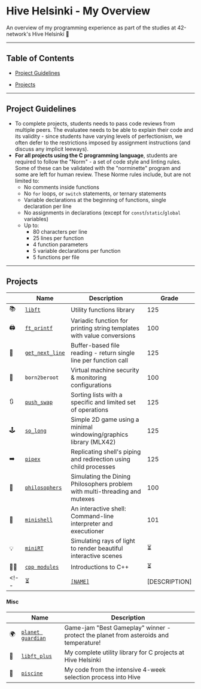 # Hive Helsinki - My Overview

An overview of my programming experience as part of the studies at 42-network's Hive Helsinki 🐝

---

## Table of Contents


- [Project Guidelines](#project-guidelines)
<!-- - [Highlights](#highlights) -->
- [Projects](#projects)

---

## Project Guidelines

- To complete projects, students needs to pass code reviews from multiple peers. The evaluatee needs to be able to explain their code and its validity - since students have varying levels of perfectionism, we often defer to the restrictions imposed by assignment instructions (and discuss any implicit leeways).
- __For all projects using the C programming language__, students are required to follow the "Norm" - a set of code style and linting rules. Some of these can be validated with the "norminette" program and some are left for human review.
These Norme rules include, but are not limited to:
  - No comments inside functions
  - No `for` loops, or `switch` statements, or ternary statements
  - Variable declarations at the beginning of functions, single declaration per line
  - No assignments in declarations (except for `const`/`static`/`global` variables)
  - Up to:
    - 80 characters per line
    - 25 lines per function
    - 4 function parameters
    - 5 variable declarations per function
    - 5 functions per file

---

<!-- ## Highlights

|    | Name                                                        | Description                                                                 | Grade   |
| -- | ----------------------------------------------------------- | --------------------------------------------------------------------------- | ------- |
| 🕹️ | [`so_long`](https://github.com/EvAvKein/hive_so_long)       | Simple 2D game using a minimal windowing/graphics library (MLX42)           | 125     |
| 🐚 | [`minishell`](https://github.com/EvAvKein/hive_minishell)   | An interactive shell: Command-line interpreter and executioner!             | 101     |
| 💡 | [`miniRT`](https://github.com/EvAvKein/hive_miniRT)         | Simulating rays of light to render beautiful interactive scenes             | ⏳      |

---

-->

## Projects

|    | Name                                                              | Description                                                                 | Grade |
| -- | ----------------------------------------------------------------- | --------------------------------------------------------------------------- | ----- |
| 📚 | [`libft`](https://github.com/EvAvKein/hive_libft)                 | Utility functions library                                                   | 125   |
| 🖨️ | [`ft_printf`](https://github.com/EvAvKein/hive_ft_printf)         | Variadic function for printing string templates with value conversions      | 100   |
| 📏 | [`get_next_line`](https://github.com/EvAvKein/hive_get_next_line) | Buffer-based file reading - return single line per function call            | 125   |
| 🚫 | `born2beroot`                                                     | Virtual machine security & monitoring configurations                        | 100   |
| 🔃 | [`push_swap`](https://github.com/EvAvKein/hive_push_swap)         | Sorting lists with a specific and limited set of operations                 | 125   |
| 🕹️ | [`so_long`](https://github.com/EvAvKein/hive_so_long)             | Simple 2D game using a minimal windowing/graphics library (MLX42)           | 125   |
| ➡️ | [`pipex`](https://github.com/EvAvKein/hive_pipex)                 | Replicating shell's piping and redirection using child processes            | 125   |
| 🍝 | [`philosophers`](https://github.com/EvAvKein/hive_philosophers)   | Simulating the Dining Philosophers problem with multi-threading and mutexes | 100   |
| 🐚 | [`minishell`](https://github.com/EvAvKein/hive_minishell)         | An interactive shell: Command-line interpreter and executioner              | 101   |
| 💡 | [`miniRT`](https://github.com/EvAvKein/hive_miniRT)               | Simulating rays of light to render beautiful interactive scenes             | ⏳    |
| 🧑‍🏫 | [`cpp modules`](https://github.com/EvAvKein/hive_cpp_modules)     | Introductions to C++                                                        | ⏳    |
<!-- | ⏳ | [`[NAME]`](https://github.com/EvAvKein/hive_[NAME])          | [DESCRIPTION]                                                               | ⏳    | -->

#### Misc

|    | Name                                                           | Description                                                   |
| -- | -------------------------------------------------------------- | ------------------------------------------------------------- |
| 🌍 | [`planet guardian`](https://github.com/EvAvKein/planet_guardian) | Game-jam "Best Gameplay" winner - protect the planet from asteroids and temperature! |
| 🧰 | [`libft_plus`](https://github.com/EvAvKein/hive_libft_plus)    | My complete utility library for C projects at Hive Helsinki   |
| 👶 | [`piscine`](https://github.com/EvAvKein/hive_piscine_july2024) | My code from the intensive 4-week selection process into Hive |
